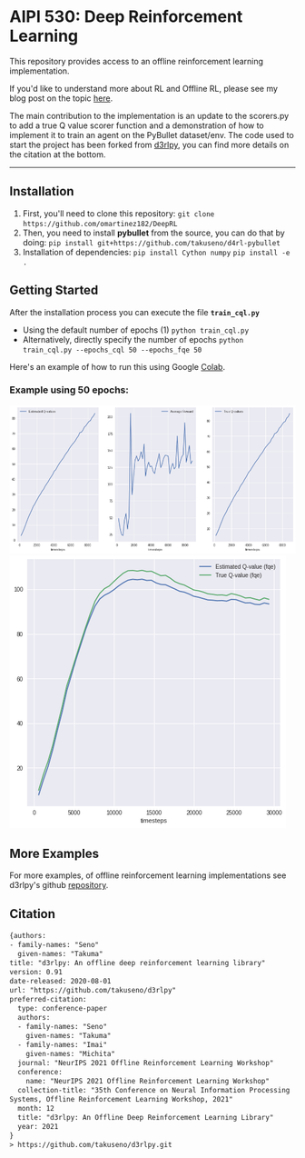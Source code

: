 # AIPI 530: Deep Reinforcement Learning 
This repository provides access to an offline reinforcement learning implementation.

If you'd like to understand more about RL and Offline RL, please see my blog post on the topic [here](https://medium.com/@omartinez182/reinforcement-learning-for-everybody-656bedf669d9).

The main contribution to the implementation is an update to the scorers.py to add a true Q value scorer function and a demonstration of how to implement it to train an agent on the PyBullet dataset/env. The code used to start the project has been forked from [d3rlpy](https://github.com/takuseno/d3rlpy), you can find more details on the citation at the bottom.
 
--- 

## Installation

1. First, you'll need to clone this repository: `git clone https://github.com/omartinez182/DeepRL`
2. Then, you need to install **pybullet** from the source, you can do that by doing:
 `pip install git+https://github.com/takuseno/d4rl-pybullet`
3. Installation of dependencies:
 `pip install Cython numpy` 
 `pip install -e .`

## Getting Started 

After the installation process you can execute the file **`train_cql.py`**

   * Using the default number of epochs (1) `python train_cql.py` 
   * Alternatively, directly specify the number of epochs `python train_cql.py --epochs_cql 50 --epochs_fqe 50`


Here's an example of how to run this using Google [Colab](https://colab.research.google.com/drive/1Srmj8vf_EOhYHC9bVDixY3PuO7H-LAas?usp=sharing).

### Example using 50 epochs:
![img.png](plot1.png)
![img.png](plot2.png)

## More Examples

For more examples, of offline reinforcement learning implementations see d3rlpy's github [repository](https://github.com/takuseno/d3rlpy).

## Citation

```
{authors:
- family-names: "Seno"
  given-names: "Takuma"
title: "d3rlpy: An offline deep reinforcement learning library"
version: 0.91
date-released: 2020-08-01
url: "https://github.com/takuseno/d3rlpy"
preferred-citation:
  type: conference-paper
  authors:
  - family-names: "Seno"
    given-names: "Takuma"
  - family-names: "Imai"
    given-names: "Michita"
  journal: "NeurIPS 2021 Offline Reinforcement Learning Workshop"
  conference:
    name: "NeurIPS 2021 Offline Reinforcement Learning Workshop"
  collection-title: "35th Conference on Neural Information Processing Systems, Offline Reinforcement Learning Workshop, 2021"
  month: 12
  title: "d3rlpy: An Offline Deep Reinforcement Learning Library"
  year: 2021
}
> https://github.com/takuseno/d3rlpy.git 
```
